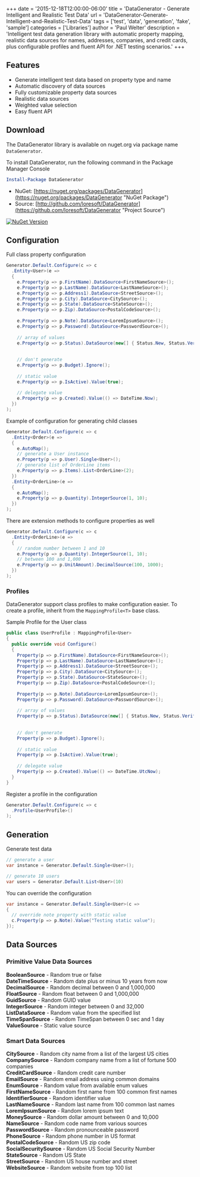 +++
date = '2015-12-18T12:00:00-06:00'
title = 'DataGenerator - Generate Intelligent and Realistic Test Data'
url = 'DataGenerator-Generate-Intelligent-and-Realistic-Test-Data'
tags = ['test', 'data', 'generation', 'fake', 'sample']
categories = ['Libraries']
author = 'Paul Welter'
description = 'Intelligent test data generation library with automatic property mapping, realistic data sources for names, addresses, companies, and credit cards, plus configurable profiles and fluent API for .NET testing scenarios.'
+++


## Features

* Generate intelligent test data based on property type and name
* Automatic discovery of data sources
* Fully customizable property data sources
* Realistic data sources
* Weighted value selection
* Easy fluent API

## Download

The DataGenerator library is available on nuget.org via package name `DataGenerator`.

To install DataGenerator, run the following command in the Package Manager Console

```powershell
Install-Package DataGenerator
```

* NuGet: [https://nuget.org/packages/DataGenerator](https://nuget.org/packages/DataGenerator "NuGet Package")
* Source: [http://github.com/loresoft/DataGenerator](https://github.com/loresoft/DataGenerator "Project Source")

[![NuGet Version](https://img.shields.io/nuget/v/DataGenerator.svg?style=flat-square)](https://www.nuget.org/packages/DataGenerator/)

## Configuration

Full class property configuration

```csharp
Generator.Default.Configure(c => c
  .Entity<User>(e =>
  {
    e.Property(p => p.FirstName).DataSource<FirstNameSource>();
    e.Property(p => p.LastName).DataSource<LastNameSource>();
    e.Property(p => p.Address1).DataSource<StreetSource>();
    e.Property(p => p.City).DataSource<CitySource>();
    e.Property(p => p.State).DataSource<StateSource>();
    e.Property(p => p.Zip).DataSource<PostalCodeSource>();
    
    e.Property(p => p.Note).DataSource<LoremIpsumSource>();
    e.Property(p => p.Password).DataSource<PasswordSource>();
    
    // array of values
    e.Property(p => p.Status).DataSource(new[] { Status.New, Status.Verified });
    
    
    // don't generate
    e.Property(p => p.Budget).Ignore();
    
    // static value
    e.Property(p => p.IsActive).Value(true);
    
    // delegate value
    e.Property(p => p.Created).Value(() => DateTime.Now);
  })
);
```

Example of configuration for generating child classes

```csharp
Generator.Default.Configure(c => c
  .Entity<Order>(e =>
  {
    e.AutoMap();
    // generate a User instance
    e.Property(p => p.User).Single<User>();
    // generate list of OrderLine items
    e.Property(p => p.Items).List<OrderLine>(2);
  })
  .Entity<OrderLine>(e =>
  {
    e.AutoMap();
    e.Property(p => p.Quantity).IntegerSource(1, 10);
  })
);
```

There are extension methods to configure properties as well

```csharp
Generator.Default.Configure(c => c
  .Entity<OrderLine>(e =>
  {
    // random number between 1 and 10
    e.Property(p => p.Quantity).IntegerSource(1, 10);
    // between 100 and 1,000
    e.Property(p => p.UnitAmount).DecimalSource(100, 1000);
  })
);
```

### Profiles

DataGenerator support class profiles to make configuration easier.  To create a profile, inherit from the `MappingProfile<T>` base class.

Sample Profile for the User class

```csharp
public class UserProfile : MappingProfile<User>
{
  public override void Configure()
  {
    Property(p => p.FirstName).DataSource<FirstNameSource>();
    Property(p => p.LastName).DataSource<LastNameSource>();
    Property(p => p.Address1).DataSource<StreetSource>();
    Property(p => p.City).DataSource<CitySource>();
    Property(p => p.State).DataSource<StateSource>();
    Property(p => p.Zip).DataSource<PostalCodeSource>();
    
    Property(p => p.Note).DataSource<LoremIpsumSource>();
    Property(p => p.Password).DataSource<PasswordSource>();
    
    // array of values
    Property(p => p.Status).DataSource(new[] { Status.New, Status.Verified });
    
    
    // don't generate
    Property(p => p.Budget).Ignore();
    
    // static value
    Property(p => p.IsActive).Value(true);
    
    // delegate value
    Property(p => p.Created).Value(() => DateTime.UtcNow);
  }
}

```

Register a profile in the configuration

```csharp
Generator.Default.Configure(c => c
  .Profile<UserProfile>()
);
```

## Generation

Generate test data

```csharp
// generate a user
var instance = Generator.Default.Single<User>();

// generate 10 users
var users = Generator.Default.List<User>(10)

```

You can override the configuration

```csharp
var instance = Generator.Default.Single<User>(c =>
{
  // override note property with static value
  c.Property(p => p.Note).Value("Testing static value");
});
```

## Data Sources

### Primitive Value Data Sources

**BooleanSource** - Random true or false  
**DateTimeSource** - Random date plus or minus 10 years from now  
**DecimalSource** - Random decimal between 0 and 1,000,000  
**FloatSource** - Random float between 0 and 1,000,000  
**GuidSource** - Random GUID value  
**IntegerSource** - Random integer between 0 and 32,000  
**ListDataSource** - Random value from the specified list  
**TimeSpanSource** - Random TimeSpan between 0 sec and 1 day  
**ValueSource** - Static value source  

### Smart Data Sources

**CitySource** - Random city name from a list of the largest US cities  
**CompanySource** - Random company name from a list of fortune 500 companies  
**CreditCardSource** - Random credit care number  
**EmailSource** - Random email address using common domains  
**EnumSource** - Random value from available enum values  
**FirstNameSource** - Random first name from 100 common first names  
**IdentifierSource** - Random identifier value  
**LastNameSource** - Random last name from 100 common last names  
**LoremIpsumSource** - Random lorem ipsum text  
**MoneySource** - Random dollar amount between 0 and 10,000  
**NameSource** - Random code name from various sources  
**PasswordSource** - Random pronounceable password  
**PhoneSource** - Random phone number in US format  
**PostalCodeSource** - Random US zip code  
**SocialSecuritySource** - Random US Social Security Number  
**StateSource** - Random US State  
**StreetSource** - Random US house number and street  
**WebsiteSource** - Random website from top 100 list
